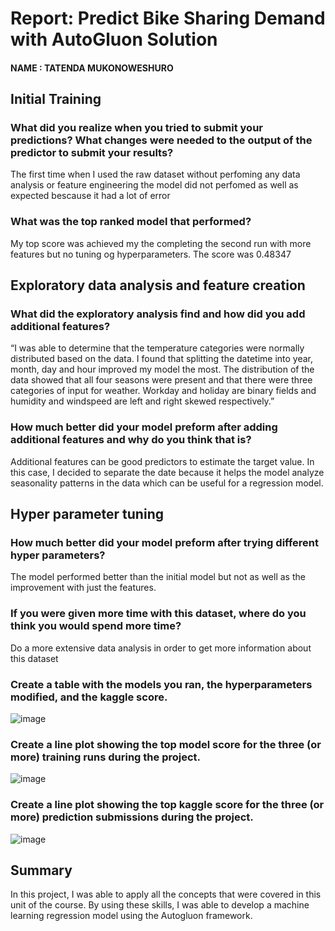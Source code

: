# Report: Predict Bike Sharing Demand with AutoGluon Solution
#### NAME : TATENDA MUKONOWESHURO

## Initial Training
### What did you realize when you tried to submit your predictions? What changes were needed to the output of the predictor to submit your results?
The first time when I used the raw dataset without perfoming any data analysis or feature engineering the model did not perfomed as well as expected bescause it had a lot of error

### What was the top ranked model that performed?
My top score was achieved my the completing the second run with more features but no tuning og hyperparameters. The score was  0.48347

## Exploratory data analysis and feature creation
### What did the exploratory analysis find and how did you add additional features?
“I was able to determine that the temperature categories were normally distributed based on the data. I found that splitting the datetime into year, month, day and hour improved my model the most. The distribution of the data showed that all four seasons were present and that there were three categories of input for weather. Workday and holiday are binary fields and humidity and windspeed are left and right skewed respectively.”

### How much better did your model preform after adding additional features and why do you think that is?
Additional features can be good predictors to estimate the target value. In this case, I decided to separate the date because it helps the model analyze seasonality patterns in the data which can be useful for a regression model.

## Hyper parameter tuning
### How much better did your model preform after trying different hyper parameters?
The model performed better than the initial model but not as well as the improvement with just the features.

### If you were given more time with this dataset, where do you think you would spend more time?
Do a more extensive data analysis in order to get more information about this dataset

### Create a table with the models you ran, the hyperparameters modified, and the kaggle score.


![image](https://github.com/Tatenda1112/bike_sharing_demand/assets/102743794/cc08e816-fb2b-4c73-bd17-8dabbd269426)


### Create a line plot showing the top model score for the three (or more) training runs during the project.

![image](https://github.com/Tatenda1112/bike_sharing_demand/assets/102743794/ac339135-46e6-45f6-8c9c-02570aee85f6)

### Create a line plot showing the top kaggle score for the three (or more) prediction submissions during the project.

![image](https://github.com/Tatenda1112/bike_sharing_demand/assets/102743794/4eab7808-1bc3-4c20-98cf-541197d0f205)


## Summary
In this project, I was able to apply all the concepts that were covered in this unit of the course. By using these skills, I was able to develop a   machine learning regression model using the Autogluon framework.
